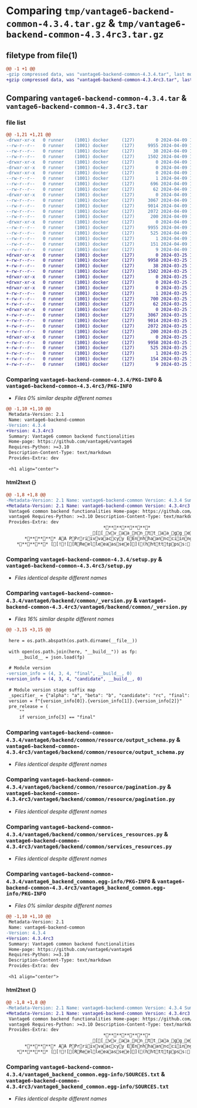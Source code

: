 # Comparing `tmp/vantage6-backend-common-4.3.4.tar.gz` & `tmp/vantage6-backend-common-4.3.4rc3.tar.gz`

## filetype from file(1)

```diff
@@ -1 +1 @@
-gzip compressed data, was "vantage6-backend-common-4.3.4.tar", last modified: Tue Apr  9 11:09:15 2024, max compression
+gzip compressed data, was "vantage6-backend-common-4.3.4rc3.tar", last modified: Mon Mar 25 11:02:01 2024, max compression
```

## Comparing `vantage6-backend-common-4.3.4.tar` & `vantage6-backend-common-4.3.4rc3.tar`

### file list

```diff
@@ -1,21 +1,21 @@
-drwxr-xr-x   0 runner    (1001) docker     (127)        0 2024-04-09 11:09:15.597162 vantage6-backend-common-4.3.4/
--rw-r--r--   0 runner    (1001) docker     (127)     9955 2024-04-09 11:09:15.597162 vantage6-backend-common-4.3.4/PKG-INFO
--rw-r--r--   0 runner    (1001) docker     (127)       38 2024-04-09 11:09:15.597162 vantage6-backend-common-4.3.4/setup.cfg
--rw-r--r--   0 runner    (1001) docker     (127)     1502 2024-04-09 11:09:01.000000 vantage6-backend-common-4.3.4/setup.py
-drwxr-xr-x   0 runner    (1001) docker     (127)        0 2024-04-09 11:09:15.593162 vantage6-backend-common-4.3.4/vantage6/
-drwxr-xr-x   0 runner    (1001) docker     (127)        0 2024-04-09 11:09:15.593162 vantage6-backend-common-4.3.4/vantage6/backend/
-drwxr-xr-x   0 runner    (1001) docker     (127)        0 2024-04-09 11:09:15.593162 vantage6-backend-common-4.3.4/vantage6/backend/common/
--rw-r--r--   0 runner    (1001) docker     (127)        1 2024-04-09 11:09:01.000000 vantage6-backend-common-4.3.4/vantage6/backend/common/__build__
--rw-r--r--   0 runner    (1001) docker     (127)      696 2024-04-09 11:09:01.000000 vantage6-backend-common-4.3.4/vantage6/backend/common/_version.py
--rw-r--r--   0 runner    (1001) docker     (127)       62 2024-04-09 11:09:01.000000 vantage6-backend-common-4.3.4/vantage6/backend/common/globals.py
-drwxr-xr-x   0 runner    (1001) docker     (127)        0 2024-04-09 11:09:15.593162 vantage6-backend-common-4.3.4/vantage6/backend/common/resource/
--rw-r--r--   0 runner    (1001) docker     (127)     3067 2024-04-09 11:09:01.000000 vantage6-backend-common-4.3.4/vantage6/backend/common/resource/output_schema.py
--rw-r--r--   0 runner    (1001) docker     (127)     9014 2024-04-09 11:09:01.000000 vantage6-backend-common-4.3.4/vantage6/backend/common/resource/pagination.py
--rw-r--r--   0 runner    (1001) docker     (127)     2072 2024-04-09 11:09:01.000000 vantage6-backend-common-4.3.4/vantage6/backend/common/services_resources.py
--rw-r--r--   0 runner    (1001) docker     (127)      200 2024-04-09 11:09:01.000000 vantage6-backend-common-4.3.4/vantage6/backend/common/session.py
-drwxr-xr-x   0 runner    (1001) docker     (127)        0 2024-04-09 11:09:15.593162 vantage6-backend-common-4.3.4/vantage6_backend_common.egg-info/
--rw-r--r--   0 runner    (1001) docker     (127)     9955 2024-04-09 11:09:15.000000 vantage6-backend-common-4.3.4/vantage6_backend_common.egg-info/PKG-INFO
--rw-r--r--   0 runner    (1001) docker     (127)      525 2024-04-09 11:09:15.000000 vantage6-backend-common-4.3.4/vantage6_backend_common.egg-info/SOURCES.txt
--rw-r--r--   0 runner    (1001) docker     (127)        1 2024-04-09 11:09:15.000000 vantage6-backend-common-4.3.4/vantage6_backend_common.egg-info/dependency_links.txt
--rw-r--r--   0 runner    (1001) docker     (127)      151 2024-04-09 11:09:15.000000 vantage6-backend-common-4.3.4/vantage6_backend_common.egg-info/requires.txt
--rw-r--r--   0 runner    (1001) docker     (127)        9 2024-04-09 11:09:15.000000 vantage6-backend-common-4.3.4/vantage6_backend_common.egg-info/top_level.txt
+drwxr-xr-x   0 runner    (1001) docker     (127)        0 2024-03-25 11:02:01.007179 vantage6-backend-common-4.3.4rc3/
+-rw-r--r--   0 runner    (1001) docker     (127)     9958 2024-03-25 11:02:01.007179 vantage6-backend-common-4.3.4rc3/PKG-INFO
+-rw-r--r--   0 runner    (1001) docker     (127)       38 2024-03-25 11:02:01.007179 vantage6-backend-common-4.3.4rc3/setup.cfg
+-rw-r--r--   0 runner    (1001) docker     (127)     1502 2024-03-25 11:01:46.000000 vantage6-backend-common-4.3.4rc3/setup.py
+drwxr-xr-x   0 runner    (1001) docker     (127)        0 2024-03-25 11:02:01.003179 vantage6-backend-common-4.3.4rc3/vantage6/
+drwxr-xr-x   0 runner    (1001) docker     (127)        0 2024-03-25 11:02:01.003179 vantage6-backend-common-4.3.4rc3/vantage6/backend/
+drwxr-xr-x   0 runner    (1001) docker     (127)        0 2024-03-25 11:02:01.003179 vantage6-backend-common-4.3.4rc3/vantage6/backend/common/
+-rw-r--r--   0 runner    (1001) docker     (127)        1 2024-03-25 11:01:46.000000 vantage6-backend-common-4.3.4rc3/vantage6/backend/common/__build__
+-rw-r--r--   0 runner    (1001) docker     (127)      700 2024-03-25 11:01:46.000000 vantage6-backend-common-4.3.4rc3/vantage6/backend/common/_version.py
+-rw-r--r--   0 runner    (1001) docker     (127)       62 2024-03-25 11:01:46.000000 vantage6-backend-common-4.3.4rc3/vantage6/backend/common/globals.py
+drwxr-xr-x   0 runner    (1001) docker     (127)        0 2024-03-25 11:02:01.003179 vantage6-backend-common-4.3.4rc3/vantage6/backend/common/resource/
+-rw-r--r--   0 runner    (1001) docker     (127)     3067 2024-03-25 11:01:46.000000 vantage6-backend-common-4.3.4rc3/vantage6/backend/common/resource/output_schema.py
+-rw-r--r--   0 runner    (1001) docker     (127)     9014 2024-03-25 11:01:46.000000 vantage6-backend-common-4.3.4rc3/vantage6/backend/common/resource/pagination.py
+-rw-r--r--   0 runner    (1001) docker     (127)     2072 2024-03-25 11:01:46.000000 vantage6-backend-common-4.3.4rc3/vantage6/backend/common/services_resources.py
+-rw-r--r--   0 runner    (1001) docker     (127)      200 2024-03-25 11:01:46.000000 vantage6-backend-common-4.3.4rc3/vantage6/backend/common/session.py
+drwxr-xr-x   0 runner    (1001) docker     (127)        0 2024-03-25 11:02:01.003179 vantage6-backend-common-4.3.4rc3/vantage6_backend_common.egg-info/
+-rw-r--r--   0 runner    (1001) docker     (127)     9958 2024-03-25 11:02:00.000000 vantage6-backend-common-4.3.4rc3/vantage6_backend_common.egg-info/PKG-INFO
+-rw-r--r--   0 runner    (1001) docker     (127)      525 2024-03-25 11:02:00.000000 vantage6-backend-common-4.3.4rc3/vantage6_backend_common.egg-info/SOURCES.txt
+-rw-r--r--   0 runner    (1001) docker     (127)        1 2024-03-25 11:02:00.000000 vantage6-backend-common-4.3.4rc3/vantage6_backend_common.egg-info/dependency_links.txt
+-rw-r--r--   0 runner    (1001) docker     (127)      154 2024-03-25 11:02:00.000000 vantage6-backend-common-4.3.4rc3/vantage6_backend_common.egg-info/requires.txt
+-rw-r--r--   0 runner    (1001) docker     (127)        9 2024-03-25 11:02:00.000000 vantage6-backend-common-4.3.4rc3/vantage6_backend_common.egg-info/top_level.txt
```

### Comparing `vantage6-backend-common-4.3.4/PKG-INFO` & `vantage6-backend-common-4.3.4rc3/PKG-INFO`

 * *Files 0% similar despite different names*

```diff
@@ -1,10 +1,10 @@
 Metadata-Version: 2.1
 Name: vantage6-backend-common
-Version: 4.3.4
+Version: 4.3.4rc3
 Summary: Vantage6 common backend functionalities
 Home-page: https://github.com/vantage6/vantage6
 Requires-Python: >=3.10
 Description-Content-Type: text/markdown
 Provides-Extra: dev
 
 <h1 align="center">
```

#### html2text {}

```diff
@@ -1,8 +1,8 @@
-Metadata-Version: 2.1 Name: vantage6-backend-common Version: 4.3.4 Summary:
+Metadata-Version: 2.1 Name: vantage6-backend-common Version: 4.3.4rc3 Summary:
 Vantage6 common backend functionalities Home-page: https://github.com/vantage6/
 vantage6 Requires-Python: >=3.10 Description-Content-Type: text/markdown
 Provides-Extra: dev
                                     ************
                                _[[_vv_aa_nn_tt_aa_gg_ee_66_]] ************
       ******** AA PPrriivvaaccyy EEnnhhaanncciinngg TTeecchhnnoollooggyy ((PPEETT)) OOppeerraattiioonnss ppllaattffoorrmm ********
    ******** [[!![[RReelleeaassee]]((hhttttppss::////ggiitthhuubb..ccoomm//vvaannttaaggee66//vvaannttaaggee66//aaccttiioonnss//wwoorrkkfflloowwss//
```

### Comparing `vantage6-backend-common-4.3.4/setup.py` & `vantage6-backend-common-4.3.4rc3/setup.py`

 * *Files identical despite different names*

### Comparing `vantage6-backend-common-4.3.4/vantage6/backend/common/_version.py` & `vantage6-backend-common-4.3.4rc3/vantage6/backend/common/_version.py`

 * *Files 16% similar despite different names*

```diff
@@ -3,15 +3,15 @@
 
 here = os.path.abspath(os.path.dirname(__file__))
 
 with open(os.path.join(here, "__build__")) as fp:
     __build__ = json.load(fp)
 
 # Module version
-version_info = (4, 3, 4, "final", __build__, 0)
+version_info = (4, 3, 4, "candidate", __build__, 0)
 
 # Module version stage suffix map
 _specifier_ = {"alpha": "a", "beta": "b", "candidate": "rc", "final": ""}
 version = f"{version_info[0]}.{version_info[1]}.{version_info[2]}"
 pre_release = (
     ""
     if version_info[3] == "final"
```

### Comparing `vantage6-backend-common-4.3.4/vantage6/backend/common/resource/output_schema.py` & `vantage6-backend-common-4.3.4rc3/vantage6/backend/common/resource/output_schema.py`

 * *Files identical despite different names*

### Comparing `vantage6-backend-common-4.3.4/vantage6/backend/common/resource/pagination.py` & `vantage6-backend-common-4.3.4rc3/vantage6/backend/common/resource/pagination.py`

 * *Files identical despite different names*

### Comparing `vantage6-backend-common-4.3.4/vantage6/backend/common/services_resources.py` & `vantage6-backend-common-4.3.4rc3/vantage6/backend/common/services_resources.py`

 * *Files identical despite different names*

### Comparing `vantage6-backend-common-4.3.4/vantage6_backend_common.egg-info/PKG-INFO` & `vantage6-backend-common-4.3.4rc3/vantage6_backend_common.egg-info/PKG-INFO`

 * *Files 0% similar despite different names*

```diff
@@ -1,10 +1,10 @@
 Metadata-Version: 2.1
 Name: vantage6-backend-common
-Version: 4.3.4
+Version: 4.3.4rc3
 Summary: Vantage6 common backend functionalities
 Home-page: https://github.com/vantage6/vantage6
 Requires-Python: >=3.10
 Description-Content-Type: text/markdown
 Provides-Extra: dev
 
 <h1 align="center">
```

#### html2text {}

```diff
@@ -1,8 +1,8 @@
-Metadata-Version: 2.1 Name: vantage6-backend-common Version: 4.3.4 Summary:
+Metadata-Version: 2.1 Name: vantage6-backend-common Version: 4.3.4rc3 Summary:
 Vantage6 common backend functionalities Home-page: https://github.com/vantage6/
 vantage6 Requires-Python: >=3.10 Description-Content-Type: text/markdown
 Provides-Extra: dev
                                     ************
                                _[[_vv_aa_nn_tt_aa_gg_ee_66_]] ************
       ******** AA PPrriivvaaccyy EEnnhhaanncciinngg TTeecchhnnoollooggyy ((PPEETT)) OOppeerraattiioonnss ppllaattffoorrmm ********
    ******** [[!![[RReelleeaassee]]((hhttttppss::////ggiitthhuubb..ccoomm//vvaannttaaggee66//vvaannttaaggee66//aaccttiioonnss//wwoorrkkfflloowwss//
```

### Comparing `vantage6-backend-common-4.3.4/vantage6_backend_common.egg-info/SOURCES.txt` & `vantage6-backend-common-4.3.4rc3/vantage6_backend_common.egg-info/SOURCES.txt`

 * *Files identical despite different names*

